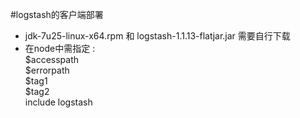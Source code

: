 #logstash的客户端部署

* jdk-7u25-linux-x64.rpm 和 logstash-1.1.13-flatjar.jar 需要自行下载
* 在node中需指定 :   
    $accesspath  
    $errorpath  
    $tag1  
    $tag2  
    include logstash  
